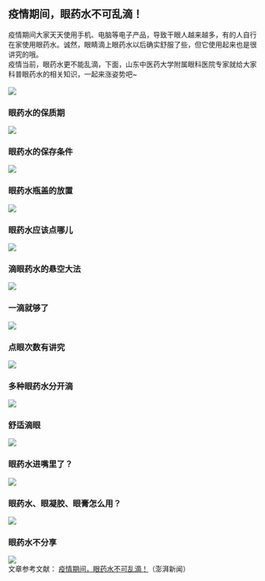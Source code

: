## 疫情期间，眼药水不可乱滴！  
 疫情期间大家天天使用手机、电脑等电子产品，导致干眼人越来越多，有的人自行在家使用眼药水。诚然，眼睛滴上眼药水以后确实舒服了些，但它使用起来也是很讲究的哦。  
疫情当前，眼药水更不能乱滴，下面，山东中医药大学附属眼科医院专家就给大家科普眼药水的相关知识，一起来涨姿势吧~<br>  
![](http://cdncms.v-keep.cn/wp-content/uploads/2020/03/389.jpg)  
### 眼药水的保质期  
![](http://cdncms.v-keep.cn/wp-content/uploads/2020/03/421.jpg)  
### 眼药水的保存条件  
![](http://cdncms.v-keep.cn/wp-content/uploads/2020/03/464.jpg)  
### 眼药水瓶盖的放置  
![](http://cdncms.v-keep.cn/wp-content/uploads/2020/03/499.jpg)  
### 眼药水应该点哪儿  
![](http://cdncms.v-keep.cn/wp-content/uploads/2020/03/532.jpg)  
### 滴眼药水的悬空大法  
![](http://cdncms.v-keep.cn/wp-content/uploads/2020/03/563.jpg)  
### 一滴就够了  
![](http://cdncms.v-keep.cn/wp-content/uploads/2020/03/591.jpg)  
### 点眼次数有讲究  
![](http://cdncms.v-keep.cn/wp-content/uploads/2020/03/623.jpg)  
### 多种眼药水分开滴  
![](http://cdncms.v-keep.cn/wp-content/uploads/2020/03/658.jpg)  
### 舒适滴眼  
![](http://cdncms.v-keep.cn/wp-content/uploads/2020/03/696.jpg)  
### 眼药水进嘴里了？  
![](http://cdncms.v-keep.cn/wp-content/uploads/2020/03/726.jpg)  
### 眼药水、眼凝胶、眼膏怎么用？  
![](http://cdncms.v-keep.cn/wp-content/uploads/2020/03/754.jpg)  
### 眼药水不分享  
![](http://cdncms.v-keep.cn/wp-content/uploads/2020/03/789.jpg)  
文章参考文献： <a href="https://www.thepaper.cn/newsDetail_forward_6082795">疫情期间，眼药水不可乱滴！</a>（澎湃新闻）   

